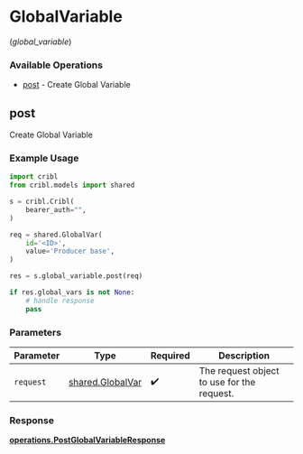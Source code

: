 # GlobalVariable
(*global_variable*)

### Available Operations

* [post](#post) - Create Global Variable

## post

Create Global Variable

### Example Usage

```python
import cribl
from cribl.models import shared

s = cribl.Cribl(
    bearer_auth="",
)

req = shared.GlobalVar(
    id='<ID>',
    value='Producer base',
)

res = s.global_variable.post(req)

if res.global_vars is not None:
    # handle response
    pass
```

### Parameters

| Parameter                                            | Type                                                 | Required                                             | Description                                          |
| ---------------------------------------------------- | ---------------------------------------------------- | ---------------------------------------------------- | ---------------------------------------------------- |
| `request`                                            | [shared.GlobalVar](../../models/shared/globalvar.md) | :heavy_check_mark:                                   | The request object to use for the request.           |


### Response

**[operations.PostGlobalVariableResponse](../../models/operations/postglobalvariableresponse.md)**

